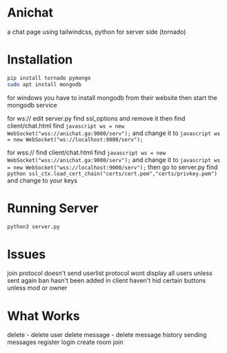 # Anichat
a chat page using tailwindcss, python for server side (tornado)

# Installation
```bash
pip install tornado pymongo
sudo apt install mongodb
```
for windows you have to install mongodb from their website
then start the mongodb service


for ws://
edit server.py find ssl_options and remove it
then find client/chat.html
find ```javascript ws = new WebSocket("wss://anichat.ga:9000/serv");```
and change it to ```javascript ws = new WebSocket("ws://localhost:9000/serv");```

for wss://
find client/chat.html
find ```javascript ws = new WebSocket("wss://anichat.ga:9000/serv");```
and change it to ```javascript ws = new WebSocket("wss://localhost:9000/serv");```
then go to server.py
find ```python ssl_ctx.load_cert_chain("certs/cert.pem","certs/privkey.pem")```
and change to your keys


# Running Server
```bash
python3 server.py
```
# Issues
join protocol doesn't send
userlist protocol wont display all users unless sent again
ban hasn't been added in client
haven't hid certain buttons unless mod or owner

# What Works
 delete - delete user
 delete message - delete message
 history
 sending messages
 register
 login
 create room
 join
 
